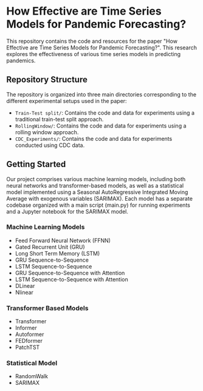 # How Effective are Time Series Models for Pandemic Forecasting?

This repository contains the code and resources for the paper "How Effective are Time Series Models for Pandemic Forecasting?". This research explores the effectiveness of various time series models in predicting pandemics. 

## Repository Structure
The repository is organized into three main directories corresponding to the different experimental setups used in the paper:
- `Train-Test split/`: Contains the code and data for experiments using a traditional train-test split approach.
- `RollingWindow/`: Contains the code and data for experiments using a rolling window approach.
- `CDC_Experiments/`: Contains the code and data for experiments conducted using CDC data.

## Getting Started
Our project comprises various machine learning models, including both neural networks and transformer-based models, as well as a statistical model implemented using a Seasonal AutoRegressive Integrated Moving Average with exogenous variables (SARIMAX). Each model has a separate codebase organized with a main script (main.py) for running experiments and a Jupyter notebook for the SARIMAX model.

### Machine Learning Models
- Feed Forward Neural Network (FFNN)
- Gated Recurrent Unit (GRU)
- Long Short Term Memory (LSTM)
- GRU Sequence-to-Sequence
- LSTM Sequence-to-Sequence
- GRU Sequence-to-Sequence with Attention
- LSTM Sequence-to-Sequence with Attention
- DLinear
- Nlinear
### Transformer Based Models
- Transformer
- Informer
- Autoformer
- FEDformer
- PatchTST
### Statistical Model
- RandomWalk
- SARIMAX
